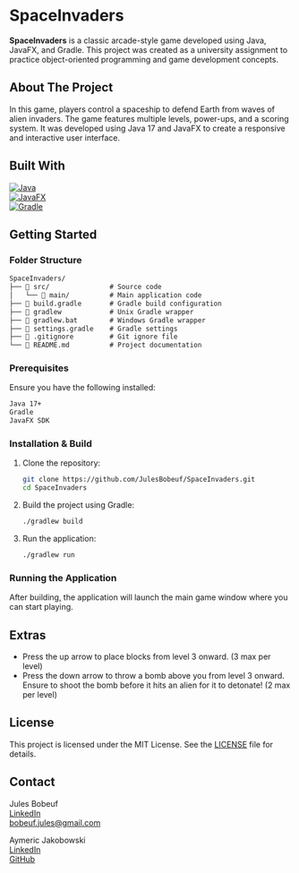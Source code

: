 # SpaceInvaders

**SpaceInvaders** is a classic arcade-style game developed using Java, JavaFX, and Gradle. This project was created as a university assignment to practice object-oriented programming and game development concepts.

## About The Project

In this game, players control a spaceship to defend Earth from waves of alien invaders. The game features multiple levels, power-ups, and a scoring system. It was developed using Java 17 and JavaFX to create a responsive and interactive user interface.

## Built With

[![Java](https://img.shields.io/badge/Java-007396?style=for-the-badge&logo=java&logoColor=white)](https://www.java.com/)  
[![JavaFX](https://img.shields.io/badge/JavaFX-007396?style=for-the-badge&logo=java&logoColor=white)](https://openjfx.io/)  
[![Gradle](https://img.shields.io/badge/Gradle-02303A?style=for-the-badge&logo=gradle&logoColor=white)](https://gradle.org/)

## Getting Started

### Folder Structure

```markdown
SpaceInvaders/
├── 📁 src/               # Source code
│   └── 📁 main/          # Main application code
├── 📄 build.gradle       # Gradle build configuration
├── 📄 gradlew            # Unix Gradle wrapper
├── 📄 gradlew.bat        # Windows Gradle wrapper
├── 📄 settings.gradle    # Gradle settings
├── 📄 .gitignore         # Git ignore file
└── 📄 README.md          # Project documentation
```

### Prerequisites

Ensure you have the following installed:

```sh
Java 17+
Gradle
JavaFX SDK
```

### Installation & Build

1. Clone the repository:

   ```sh
   git clone https://github.com/JulesBobeuf/SpaceInvaders.git
   cd SpaceInvaders
   ```

2. Build the project using Gradle:

   ```sh
   ./gradlew build
   ```

3. Run the application:

   ```sh
   ./gradlew run
   ```

### Running the Application

After building, the application will launch the main game window where you can start playing.

## Extras

- Press the up arrow to place blocks from level 3 onward. (3 max per level)
- Press the down arrow to throw a bomb above you from level 3 onward. Ensure to shoot the bomb before it hits an alien for it to detonate! (2 max per level)

## License

This project is licensed under the MIT License. See the [LICENSE](LICENSE) file for details.

## Contact

Jules Bobeuf  
[LinkedIn](https://www.linkedin.com/in/bobeuf-jules/)  
bobeuf.jules@gmail.com

Aymeric Jakobowski  
[LinkedIn](https://www.linkedin.com/in/aymeric-jakobowski/)  
[GitHub](https://github.com/AymericJak)
